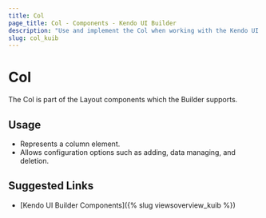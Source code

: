 ```yaml
---
title: Col
page_title: Col - Components - Kendo UI Builder
description: "Use and implement the Col when working with the Kendo UI Builder tool for creating and managing Angular and AngularJS-based web applications."
slug: col_kuib
---
```


# Col

The Col is part of the Layout components which the Builder supports.

## Usage

* Represents a column element.
* Allows configuration options such as adding, data managing, and deletion.

## Suggested Links

* [Kendo UI Builder Components]({% slug viewsoverview_kuib %})

